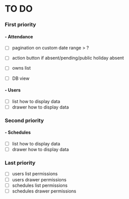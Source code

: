# TO DO
### First priority
#### - Attendance
- [ ] pagination on custom date range > ?
- [ ] action button if absent/pending/public holiday absent
- [ ] owns list
- [ ] DB view


#### - Users
- [ ] list how to display data
- [ ] drawer how to display data

### Second priority
#### - Schedules
- [ ] list how to display data
- [ ] drawer how to display data

### Last priority
- [ ] users list permissions
- [ ] users drawer permissions
- [ ] schedules list permissions
- [ ] schedules drawer permissions

